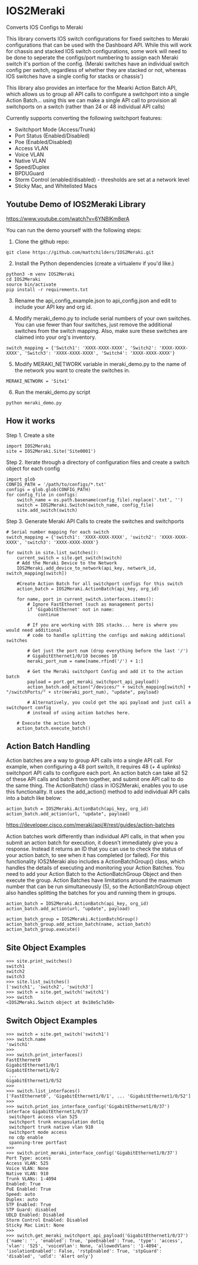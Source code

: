 # IOS2Meraki
Converts IOS Configs to Meraki

This library converts IOS switch configurations for fixed switches to Meraki configurations that can be used with the Dashboard API.  While this will work for chassis and stacked IOS switch configurations, some work will need to be done to seperate the configs/port numbering to assign each Meraki switch it's portion of the config. (Meraki switches have an individual switch config per switch, regardless of whether they are stacked or not, whereas IOS switches have a single config for stacks or chassis')

This library also provides an interface for the Mearki Action Batch API, which allows us to group all API calls to configure a switchport into a single Action Batch... using this we can make a single API call to provision all switchports on a switch (rather than 24 or 48 individual API calls)

Currently supports converting the following switchport features:
* Switchport Mode (Access/Trunk)
* Port Status (Enabled/Disabled)
* Poe (Enabled/Disabled)
* Access VLAN
* Voice VLAN
* Native VLAN
* Speed/Duplex
* BPDUGuard
* Storm Control (enabled/disabled) - thresholds are set at a network level
* Sticky Mac, and Whitelisted Macs


## Youtube Demo of IOS2Meraki Library
https://www.youtube.com/watch?v=6YNBlKm8erA

You can run the demo yourself with the following steps:
1. Clone the github repo:
```
git clone https://github.com/mattchilders/IOS2Meraki.git
```

2. Install the Python dependencies (create a virtualenv if you'd like.)
```
python3 -m venv IOS2Meraki
cd IOS2Meraki
source bin/activate
pip install -r requirements.txt
```

3. Rename the api_config_example.json to api_config.json and edit to include your API key and org id.

4. Modify meraki_demo.py to include serial numbers of your own switches.  You can use fewer than four switches, just remove the additional switches from the switch mapping.  Also, make sure these switches are claimed into your org's inventory.
```
switch_mapping = {'Switch1': 'XXXX-XXXX-XXXX', 'Switch2': 'XXXX-XXXX-XXXX', 'Switch3': 'XXXX-XXXX-XXXX', 'Switch4': 'XXXX-XXXX-XXXX'}
```

5. Modify MERAKI_NETWORK variable in meraki_demo.py to the name of the network you want to create the switches in.

```
MERAKI_NETWORK = 'Site1'
```

6. Run the meraki_demo.py script
```
python meraki_demo.py
```

## How it works
Step 1. Create a site

```
import IOS2Meraki
site = IOS2Meraki.Site('Site0001')
```

Step 2. Iterate through a directory of configuration files and create a switch object for each config

```
import glob
CONFIG_PATH = '/path/to/configs/*.txt'
configs = glob.glob(CONFIG_PATH)
for config_file in configs:
    switch_name = os.path.basename(config_file).replace('.txt', '')
    switch = IOS2Meraki.Switch(switch_name, config_file)
    site.add_switch(switch)
```

Step 3. Generate Meraki API Calls to create the switches and switchports

```
# Serial number mapping for each switch
switch_mapping = {'switch1': 'XXXX-XXXX-XXXX', 'switch2': 'XXXX-XXXX-XXXX', 'switch3': 'XXXX-XXXX-XXXX'}

for switch in site.list_switches():
    current_switch = site.get_switch(switch)
    # Add the Meraki Device to the Network
    IOS2Meraki.add_device_to_network(api_key, network_id, switch_mapping[switch])
    
    #Create Action Batch for all switchport configs for this switch
    action_batch = IOS2Meraki.ActionBatch(api_key, org_id)
    
    for name, port in current_switch.interfaces.items():   
        # Ignore FastEthernet (such as management ports)
        if 'GigabitEthernet' not in name:
            continue
        
        # If you are working with IOS stacks... here is where you would need additional
        # code to handle splitting the configs and making additional switches
        
        # Get just the port num (drop everything before the last '/')
        # GigabitEthernet1/0/10 becomes 10
        meraki_port_num = name[name.rfind('/') + 1:]

        # Get the Meraki switchport Config and add it to the action batch
        payload = port.get_meraki_switchport_api_payload()
        action_batch.add_action("/devices/" + switch_mapping[switch] + "/switchPorts/" + str(meraki_port_num), "update", payload)
        
        # Alternatively, you could get the api payload and just call a switchport config
        # instead of using action batches here.
    
    # Execute the action batch
    action_batch.execute_batch()
```

## Action Batch Handling
Action batches are a way to group API calls into a single API call.  For example, when configuring a 48 port switch, it requires 48 (+ 4 uplinks) switchport API calls to configure each port.  An action batch can take all 52 of these API calls and batch them together, and submit one API call to do the same thing.  The ActionBatch() class in IOS2Meraki, enables you to use this functionality.  It uses the add_action() method to add individual API calls into a batch like below:

```
action_batch = IOS2Meraki.ActionBatch(api_key, org_id)
action_batch.add_action(url, "update", payload)
```
https://developer.cisco.com/meraki/api/#/rest/guides/action-batches

Action batches work differently than individual API calls, in that when you submit an action batch for execution, it doesn't immediately give you a response.  Instead it returns an ID that you can use to check the status of your action batch, to see when it has completed (or failed).  For this functionality IOS2Meraki also includes a ActionBatchGroup() class, which handles the details of executing and monitoring your Action Batches.  You need to add your Action Batch to the ActionBatchGroup Object and then execute the group.  Action Batches have limitations around the maximum number that can be run simultaneously (5), so the ActionBatchGroup object also handles splitting the batches for you and running them in groups.

```
action_batch = IOS2Meraki.ActionBatch(api_key, org_id)
action_batch.add_action(url, "update", payload)

action_batch_group = IOS2Meraki.ActionBatchGroup()
action_batch_group.add_action_batch(name, action_batch)
action_batch_group.execute()
```

## Site Object Examples

```
>>> site.print_switches()
switch1
switch2
switch3
>>> site.list_switches()
['switch1', 'switch2', 'switch3']
>>> switch = site.get_switch('switch1')
>>> switch
<IOS2Meraki.Switch object at 0x10e5c7a50>
```

## Switch Object Examples

```
>>> switch = site.get_switch('switch1')
>>> switch.name
'switch1'
>>>
>>> switch.print_interfaces()
FastEthernet0
GigabitEthernet1/0/1
GigabitEthernet1/0/2
 ...
GigabitEthernet1/0/52
>>>
>>> switch.list_interfaces()
['FastEthernet0', 'GigabitEthernet1/0/1', ... 'GigabitEthernet1/0/52']
>>>
>>> switch.print_ios_interface_config('GigabitEthernet1/0/37')
interface GigabitEthernet1/0/37
 switchport access vlan 525
 switchport trunk encapsulation dot1q
 switchport trunk native vlan 910
 switchport mode access
 no cdp enable
 spanning-tree portfast
>>>
>>> switch.print_meraki_interface_config('GigabitEthernet1/0/37')
Port Type: access
Access VLAN: 525
Voice VLAN: None
Native VLAN: 910
Trunk VLANs: 1-4094
Enabled: True
PoE Enabled: True
Speed: auto
Duplex: auto
STP Enabled: True
STP Guard: disabled
UDLD Enabled: Disabled
Storm Control Enabled: Disabled
Sticky Mac Limit: None
>>>
>>> switch.get_meraki_switchport_api_payload('GigabitEthernet1/0/37')
{'name': '', 'enabled': True, 'poeEnabled': True, 'type': 'access', 'vlan': '525', 'voiceVlan': None, 'allowedVlans': '1-4094', 'isolationEnabled': False, 'rstpEnabled': True, 'stpGuard': 'disabled', 'udld': 'Alert only'}
```
